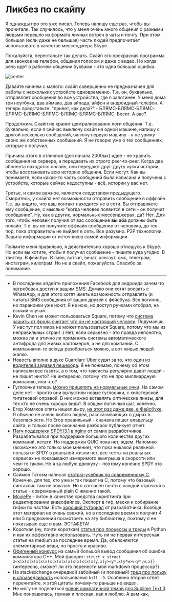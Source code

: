 # Ликбез по скайпу

Я однажды про это уже писал. Теперь напишу еще раз, чтобы вы прочитали. Так случилось, что у меня очень много общения с разными людьми перешло из формата личных встреч в чаты и почту. При этом большая (если даже не б**о**льшая) часть людей предпочитает использовать в качестве мессенджера Skype.

Пожалуйста, перестаньте так делать. Скайп это прекрасная программа для звонков на телефон, общения голосом и даже с видео. Но когда речь идет о рабочем общении буквами - это одна большая ошибка.

![center](http://i.imgur.com/vTyBq7P.jpg)

Давайте начнем с малого: скайп совершенно не предназначен для работы с нескольких устройств одновременно. Т.е. он, буквально, отправляет сообщения во все устройства, где я залогинен. У меня дома три ноутбука, два аймака, два айпада, айфон и андроидный телефон. А теперь представьте: "привет, как дела?" - БЛЯМС-БЛЯМС-БЛЯМС-БЛЯМС-БЛЯМС-БЛЯМС-БЛЯМС-БЛЯМС-БЛЯМС. Бесит. А вас?

Продолжим. Скайп не хранит централизованно логи общения. Т.е. буквально, если я сейчас выключу скайп на одной машине, напишу с другой несколько сообщений, включу первую машину - я не увижу своих же собственных сообщений. Я не говорю уже о тех сообщениях, которые я получил.

Причина этого в отличной (для начала 2000ых) идее - не хранить сообщения на сервере, а передавать их строго peer-to-peer. Когда два абонента находятся онлайн, они передают друг-другу куски истории, чтобы восстановить всю историю общения. Если могут. Как вы понимаете, если какая-то часть сообщений была написана и получена с устройств, которые сейчас недоступны - всё, истории у вас нет.

Третье, и самое важное, является следствием предыдущего. Смиритесь, у скайпа нет возможности отправить сообщение в оффлайн. Т.е. вы видите, что ваш контакт находится не в сети. Вы отправляете ему сообщение, с мыслью "когда человек появится в сети - он получит сообщение". Ну, как в других, нормальных мессенджерах, да? Нет. Для того, чтобы человек получил от вас сообщение **вы оба** должны быть онлайн. Т.е. вы не получите оффлайн сообщение от человека, до тех пор, пока отправитель не выйдет в сеть. Все разумно. P2P технологии. Защита информации от источников самой информации.

Поймите меня правильно, я действительно хорошо отношусь к Skype. Но если вы хотите, чтобы я получил сообщение - пишите куда угодно. В твиттер. В фейсбук. В лайн, вотзап, вичат, хэнгаут, смс, телеграм, инстаграм, килограм. Но не в скайп, пожалуйста. Спасибо за понимание.

----


* В последнем апдейте приложения Facebook для андроида зачем-то [затребован доступ к вашим SMS](http://tony.calileo.com/fb/). Думаю они хотят воевать с WhatsApp, и для этого хотят иметь возможность отправлять (и читать) SMS сообщения от ваших друзей с фейсбука. Все логично, но параноики уже ноют. Я не ною, но доступ ручками отобрал, на всякий случай.
* Kevin Chen не может пользоваться Square, потому что [система защиты от фрода считает что он не настоящий человек](http://kevinchen.co/blog/square-identity-verification/). Подумаешь. У нас тут пол мира не может пользоваться Square, потому что мы из неправильных стран! :) Нет, если серьезно - это правда непонятно, можно ли и этично ли применять системы автоматического антифрода для живых кастомеров, а не для компаний. С компаниями-то всегда разобраться можно, а вот живых людей жалко.
* Новость вполне в духе Guardian: [Uber судят за то, что один из водителей задавил пешехода](http://www.theguardian.com/world/2014/jan/27/uber-sued-family-six-year-old-killed-crash-san-francisco). Я не понимаю, почему об этом написали все газеты, а о том, что таксисты регулярно давят людей - не пишет никто? Не интересно, потому что не про миллиардную компанию, или что?
* Гуглоочки теперь [можно прицепить на нормальные очки](http://recode.net/2014/01/27/google-glass-now-works-with-actual-glasses/). На самом деле нет - просто они выпустили новые гуглоочки, c хипстерской титатновой оправой. В них можно вставлять оптические линзы, для тех кто не очень хорошо видит. В общем логичный шаг, конечно.
* Егор Хомяков опять нашел дыру, [на этот раз даже две, в Фейсбуке](http://homakov.blogspot.ru/2014/01/two-severe-wontfix-vulnerabilities-in.html). Я обычно не очень люблю людей, рассказывающих о дырах в безопасности. Но Егор правильный - сначала пишет владельцу сайта, и только после окончания разборок публикует отчет.
* [Патч поддержки SPDY/3.1 в nginx](http://mailman.nginx.org/pipermail/nginx-devel/2014-January/004890.html) от самих разработчиков. Разрабатывался при поддержке большого количества других компаний, кстати. Но поддержки QUIC пока нет, ждем. Напомню (возможно это только мое мнение), что пока никакой реальной пользы от SPDY в реальной жизни нет, все тесты на реальных сервисах не показывают измеримого выигрыша в скорости или чем-то таком. Но я за любую движуху - поэтому конечно SPDY это хорошо.
* Саймон Тэтхэм написал [статью-учебник по современному C](http://www.chiark.greenend.org.uk/~sgtatham/cdescent/). Конечно, для тех, кто уже и так пишет на C, потому что базовый синтаксис там не показан. Но я согласен почти с каждой строчкой в статье - современный plain C именно такой.
* [MoviePy](http://zulko.github.io/moviepy/) - питон в качестве средства скриптинга при редактировании видеофайлов. Экспорт в гиф, маски и собирание гифки по частям.  Есть [хороший туториал](http://zulko.github.io/blog/2014/01/23/making-animated-gifs-from-video-files-with-python/#oo) от разработчика. Вообще этот материал не очень свежий, но в последнее время я получит 4 или 5 предложений посмотреть на эту библиотеку, поэтому я ее показываю еще и вам. ЭСТАФЕТА!
* Короткая (ну, почти короткая) [статья про процессы и треды](https://medium.com/building-things-on-the-internet/40e9b2b36148) в Python и как их эффективно использовать. Чуть ли не первая интересная статья на medium за последнее время. Да, объясняются элементарные вещи, но просто и красиво.
* [Офигенный конкурс](http://tgceec.tumblr.com/post/74534916370/results-of-the-grand-c-error-explosion-competition) на самый большой вывод сообщения об ошибке компилятора C++. Мой фаворит: `struct x struct z<x(x(x(x(x(x(x(x(x(x(x(x(x(x(x(x(x(y,x(y><y*,x(y*w>v<y*,w,x{}` (интересно, сможет ли это перенести мой markdown процессор?)
* На stackexchange очередной забойный (и полезный) [тред про пользу и справедливость](http://unix.stackexchange.com/questions/8916/why-not-kill-9-a-process) использования `kill -9`. Особенно второй ответ перечитайте, я этой цитаты почему-то раньше не видел.
* Не могу не поделиться [новой симпатичной темой для Sublime Text 3](https://github.com/nilium/st-theme-freesia). Мне понравилась, темная и плоская, как я люблю. А вам как,
